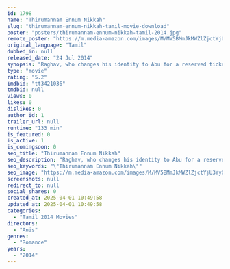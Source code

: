 ```yaml
---
id: 1798
name: "Thirumannam Ennum Nikkah"
slug: "thirumannam-ennum-nikkah-tamil-movie-download"
poster: "posters/thirumannam-ennum-nikkah-tamil-2014.jpg"
remote_poster: "https://m.media-amazon.com/images/M/MV5BMmJkMWZlZjctYjU3Yy00ZTI0LWFkYjEtOWUzZmM1ZWY4NTU0XkEyXkFqcGdeQXVyMTEzNzg0Mjkx._V1_SX300.jpg"
original_language: "Tamil"
dubbed_in: null
released_date: "24 Jul 2014"
synopsis: "Raghav, who changes his identity to Abu for a reserved ticket and Priya, who impersonates her Muslim friend, meet in the train and fall in love. Things change when they realize their true identities."
type: "movie"
rating: "5.2"
imdbid: "tt3421036"
tmdbid: null
views: 0
likes: 0
dislikes: 0
author_id: 1
trailer_url: null
runtime: "133 min"
is_featured: 0
is_active: 1
is_comingsoon: 0
seo_title: "Thirumannam Ennum Nikkah"
seo_description: "Raghav, who changes his identity to Abu for a reserved ticket and Priya, who impersonates her Muslim friend, meet in the train and fall in love. Things change when they realize their true identities."
seo_keywords: "\"Thirumannam Ennum Nikkah\""
seo_image: "https://m.media-amazon.com/images/M/MV5BMmJkMWZlZjctYjU3Yy00ZTI0LWFkYjEtOWUzZmM1ZWY4NTU0XkEyXkFqcGdeQXVyMTEzNzg0Mjkx._V1_SX300.jpg"
screenshots: null
redirect_to: null
social_shares: 0
created_at: 2025-04-01 10:49:58
updated_at: 2025-04-01 10:49:58
categories:
  - "Tamil 2014 Movies"
directors:
  - "Anis"
genres:
  - "Romance"
years:
  - "2014"
---
```

